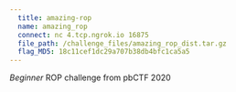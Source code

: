 ```yaml
---
  title: amazing-rop
  name: amazing_rop
  connect: nc 4.tcp.ngrok.io 16875
  file_path: /challenge_files/amazing_rop_dist.tar.gz
  flag_MD5: 18c11cef1dc29a707b38db4bfc1ca5a5
---
```


*Beginner* ROP challenge from pbCTF 2020